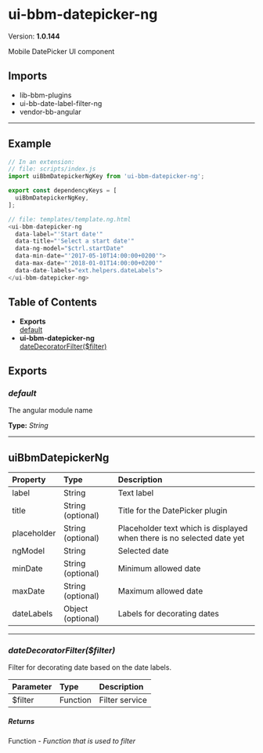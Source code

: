 # ui-bbm-datepicker-ng


Version: **1.0.144**

Mobile DatePicker UI component

## Imports

* lib-bbm-plugins
* ui-bb-date-label-filter-ng
* vendor-bb-angular

---

## Example

```javascript
// In an extension:
// file: scripts/index.js
import uiBbmDatepickerNgKey from 'ui-bbm-datepicker-ng';

export const dependencyKeys = [
  uiBbmDatepickerNgKey,
];

// file: templates/template.ng.html
<ui-bbm-datepicker-ng
  data-label="'Start date'"
  data-title="'Select a start date'"
  data-ng-model="$ctrl.startDate"
  data-min-date="'2017-05-10T14:00:00+0200'">
  data-max-date="'2018-01-01T14:00:00+0200'"
  data-date-labels="ext.helpers.dateLabels">
</ui-bbm-datepicker-ng>
```

## Table of Contents
- **Exports**<br/>    <a href="#default">default</a><br/>
- **ui-bbm-datepicker-ng**<br/>    <a href="#ui-bbm-datepicker-ngdateDecoratorFilter">dateDecoratorFilter($filter)</a><br/>

## Exports

### <a name="default"></a>*default*

The angular module name

**Type:** *String*


---

## uiBbmDatepickerNg


| Property | Type | Description |
| :-- | :-- | :-- |
| label | String | Text label |
| title | String (optional) | Title for the DatePicker plugin |
| placeholder | String (optional) | Placeholder text which is displayed when there is no selected date yet |
| ngModel | String | Selected date |
| minDate | String (optional) | Minimum allowed date |
| maxDate | String (optional) | Maximum allowed date |
| dateLabels | Object (optional) | Labels for decorating dates |

---

### <a name="ui-bbm-datepicker-ngdateDecoratorFilter"></a>*dateDecoratorFilter($filter)*

Filter for decorating date based on the date labels.

| Parameter | Type | Description |
| :-- | :-- | :-- |
| $filter | Function | Filter service |

##### Returns

Function - *Function that is used to filter*
